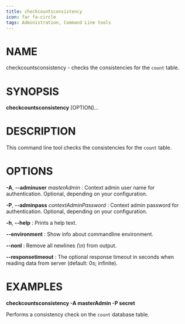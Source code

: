 ```yaml
---
title: checkcountsconsistency
icon: far fa-circle
tags: Administration, Command Line tools
---
```


# NAME

checkcountsconsistency - checks the consistencies for the `count` table.

# SYNOPSIS

**checkcountsconsistency** [OPTION]...

# DESCRIPTION

This command line tool checks the consistencies for the `count` table.

# OPTIONS

**-A**, **--adminuser** *masterAdmin*
: Context admin user name for authentication. Optional, depending on your configuration.

**-P**, **--adminpass** *contextAdminPassword*
: Context admin password for authentication. Optional, depending on your configuration.

**-h**, **--help**
: Prints a help text.

**--environment**
: Show info about commandline environment.

**--nonl**
: Remove all newlines (\\n) from output.

**--responsetimeout**
: The optional response timeout in seconds when reading data from server (default: 0s; infinite).

# EXAMPLES

**checkcountsconsistency -A masterAdmin -P secret**

Performs a consistency check on the `count` database table.

